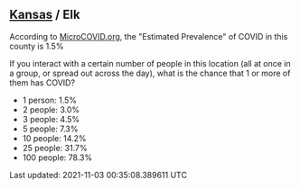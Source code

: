 
## [Kansas](/united-states/kansas) / Elk

According to [MicroCOVID.org](http://microcovid.org),
the "Estimated Prevalence" of COVID in this county is 1.5%

If you interact with a certain number of people in this location
(all at once in a group, or spread out across the day), what is the chance that
1 or more of them has COVID?

- 1 person: 1.5%
- 2 people: 3.0%
- 3 people: 4.5%
- 5 people: 7.3%
- 10 people: 14.2%
- 25 people: 31.7%
- 100 people: 78.3%

Last updated: 2021-11-03 00:35:08.389611 UTC

